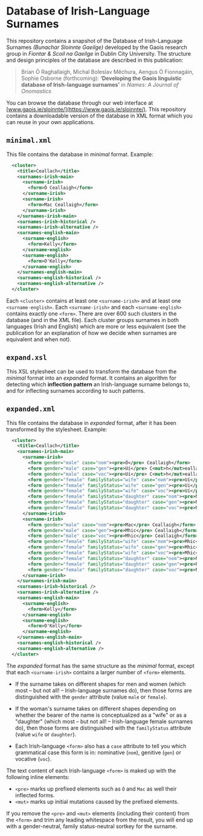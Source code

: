 # Database of Irish-Language Surnames

This repository contains a snapshot of the Database of Irish-Language Surnames *(Bunachar Sloinnte Gaeilge)* developed by the Gaois research group in *Fiontar & Scoil na Gaeilge* in Dublin City University. The structure and design principles of the database are described in this publication:

> Brian Ó Raghallaigh,  Michal Boleslav Měchura, Aengus Ó Fionnagáin, Sophie Osborne (forthcoming):
> **‘Developing the Gaois linguistic database of Irish-language surnames’** 
> in *Names: A Journal of Onomastics*

You can browse the database through our web interface at [www.gaois.ie/sloinnte/](https://www.gaois.ie/sloinnte/). This repository contains a downloadable version of the database in XML format which you can reuse in your own applications.

## `minimal.xml`

This file contains the database in *minimal* format. Example:

```xml
  <cluster>
    <title>Ceallach</title>
    <surnames-irish-main>
      <surname-irish>
        <form>Ó Ceallaigh</form>
      </surname-irish>
      <surname-irish>
        <form>Mac Ceallaigh</form>
      </surname-irish>
    </surnames-irish-main>
    <surnames-irish-historical />
    <surnames-irish-alternative />
    <surnames-english-main>
      <surname-english>
        <form>Kelly</form>
      </surname-english>
      <surname-english>
        <form>O'Kelly</form>
      </surname-english>
    </surnames-english-main>
    <surnames-english-historical />
    <surnames-english-alternative />
  </cluster>
```

Each `<cluster>` contains at least one `<surname-irish>` and at least one `<surname-english>`. Each `<surname-irish>` and each `<surname-english>` contains exactly one `<form>`. There are over 600 such clusters in the database (and in the XML file). Each cluster groups surnames in both languages (Irish and English) which are more or less equivalent (see the publication for an explanation of how we decide when surnames are equivalent and when not).

## `expand.xsl`

This XSL stylesheet can be used to transform the database from the *minimal* format into an *expanded* format. It contains an algorithm for detecting which **inflection pattern** an Irish-language surname belongs to, and for inflecting surnames according to such patterns.

## `expanded.xml`

This file contains the database in *expanded* format, after it has been transformed by the stylesheet. Example:

```xml
  <cluster>
    <title>Ceallach</title>
    <surnames-irish-main>
      <surname-irish>
        <form gender="male" case="nom"><pre>Ó</pre> Ceallaigh</form>
        <form gender="male" case="gen"><pre>Uí</pre> C<mut>h</mut>eallaigh</form>
        <form gender="male" case="voc"><pre>Uí</pre> C<mut>h</mut>eallaigh</form>
        <form gender="female" familyStatus="wife" case="nom"><pre>Uí</pre> C<mut>h</mut>eallaigh</form>
        <form gender="female" familyStatus="wife" case="gen"><pre>Uí</pre> C<mut>h</mut>eallaigh</form>
        <form gender="female" familyStatus="wife" case="voc"><pre>Uí</pre> C<mut>h</mut>eallaigh</form>
        <form gender="female" familyStatus="daughter" case="nom"><pre>Ní</pre> C<mut>h</mut>eallaigh</form>
        <form gender="female" familyStatus="daughter" case="gen"><pre>Ní</pre> C<mut>h</mut>eallaigh</form>
        <form gender="female" familyStatus="daughter" case="voc"><pre>Ní</pre> C<mut>h</mut>eallaigh</form>
      </surname-irish>
      <surname-irish>
        <form gender="male" case="nom"><pre>Mac</pre> Ceallaigh</form>
        <form gender="male" case="gen"><pre>Mhic</pre> Ceallaigh</form>
        <form gender="male" case="voc"><pre>Mhic</pre> Ceallaigh</form>
        <form gender="female" familyStatus="wife" case="nom"><pre>Mhic</pre> Ceallaigh</form>
        <form gender="female" familyStatus="wife" case="gen"><pre>Mhic</pre> Ceallaigh</form>
        <form gender="female" familyStatus="wife" case="voc"><pre>Mhic</pre> Ceallaigh</form>
        <form gender="female" familyStatus="daughter" case="nom"><pre>Nic</pre> Ceallaigh</form>
        <form gender="female" familyStatus="daughter" case="gen"><pre>Nic</pre> Ceallaigh</form>
        <form gender="female" familyStatus="daughter" case="voc"><pre>Nic</pre> Ceallaigh</form>
      </surname-irish>
    </surnames-irish-main>
    <surnames-irish-historical />
    <surnames-irish-alternative />
    <surnames-english-main>
      <surname-english>
        <form>Kelly</form>
      </surname-english>
      <surname-english>
        <form>O'Kelly</form>
      </surname-english>
    </surnames-english-main>
    <surnames-english-historical />
    <surnames-english-alternative />
  </cluster>
```

The *expanded* format has the same structure as the *minimal* format, except that each `<surname-irish>` contains a larger number of `<form>` elements.

- If the surname takes on different shapes for men and women (which most – but not all! – Irish-language surnames do), then those forms are distinguished with the  `gender` attribute (value `male` or `female`).

- If the woman's surname takes on different shapes depending on whether the bearer of the name is conceptualized as a "wife" or as a "daughter" (which most – but not all! – Irish-language female surnames do), then those forms are distinguished with the `familyStatus` attribute (value `wife` or `daughter`).

- Each Irish-language `<form>` also has a `case` attribute to tell you which grammatical case this form is in: nominative (`nom`), genitive (`gen`) or vocative (`voc`).

The text content of each Irish-language `<form>` is maked up with the following inline elements:

- `<pre>` marks up prefixed elements such as `Ó` and `Mac` as well their inflected forms.
- `<mut>` marks up initial mutations caused  by the prefixed elements.

If you remove the `<pre>` and `<mut>` elements (including their content) from the `<form>` and trim any leading whitespace from the result, you will end up with a gender-neutral, family status-neutral sortkey for the surname.

